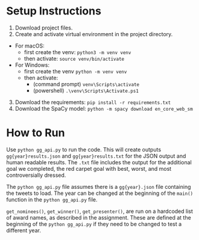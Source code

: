 # Setup Instructions

1. Download project files.
2. Create and activate virtual environment in the project directory.

- For macOS:
  - first create the venv: `python3 -m venv venv`
  - then activate: `source venv/bin/activate`
- For Windows:
  - first create the venv `python -m venv venv`
  - then activate:
    - (command prompt) `venv\Scripts\activate`
    - (powershell) `.\venv\Scripts\Activate.ps1`

3. Download the requirements:
   `pip install -r requirements.txt`
4. Download the SpaCy model:
   `python -m spacy download en_core_web_sm`

# How to Run

Use `python gg_api.py` to run the code. This will create outputs `gg{year}results.json` and `gg{year}results.txt` for the JSON output and human readable results. The `.txt` file includes the output for the additional goal we completed, the red carpet goal with best, worst, and most controversially dressed.

The `python gg_api.py` file assumes there is a `gg{year}.json` file containing the tweets to load. The year can be changed at the beginning of the `main()` function in the `python gg_api.py` file.

`get_nominees()`, `get_winner()`, `get_presenter()`, are run on a hardcoded list of award names, as described in the assignment. These are defined at the beginning of the `python gg_api.py` if they need to be changed to test a different year.
